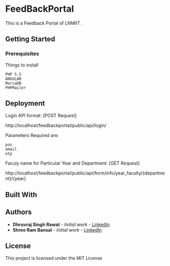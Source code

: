 # FeedBackPortal

This is a Feedback Portal of LNMIIT .

## Getting Started



### Prerequisites

Things to install 

```
PHP 5.5
ANGULAR
MariaDB
PHPMailer
```

## Deployment

Login API format: [POST Request]

http://localhost/feedbackportal/public/api/login/

Parameters Required are:
```
pos
email
otp
```
Faculy name for Particular Year and Department: [GET Request]

http://localhost/feedbackportal/public/api/form/info/year_faculty/{department}/{year}

## Built With


## Authors

* **Dhruvraj Singh Rawat** - *Initial work* - [LinkedIn](https://www.linkedin.com/in/dhruvrajrawat/)
* **Shree Ram Bansal** - *Initial work* - [LinkedIn](https://www.linkedin.com/in/shree-ram-b-a48786104/)



## License

This project is licensed under the MIT License 


